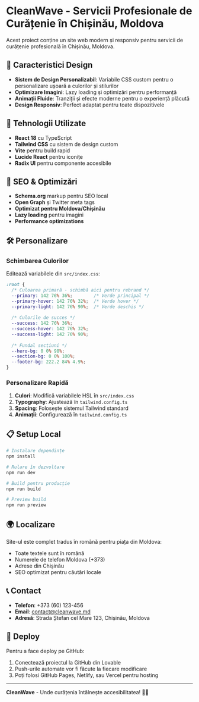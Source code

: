 # CleanWave - Servicii Profesionale de Curățenie în Chișinău, Moldova

Acest proiect conține un site web modern și responsiv pentru servicii de curățenie profesională în Chișinău, Moldova.

## 🎨 Caracteristici Design

- **Sistem de Design Personalizabil**: Variabile CSS custom pentru o personalizare ușoară a culorilor și stilurilor
- **Optimizare Imagini**: Lazy loading și optimizări pentru performanță
- **Animații Fluide**: Tranziții și efecte moderne pentru o experiență plăcută
- **Design Responsiv**: Perfect adaptat pentru toate dispozitivele

## 🚀 Tehnologii Utilizate

- **React 18** cu TypeScript
- **Tailwind CSS** cu sistem de design custom
- **Vite** pentru build rapid
- **Lucide React** pentru iconițe
- **Radix UI** pentru componente accesibile

## 📱 SEO & Optimizări

- **Schema.org** markup pentru SEO local
- **Open Graph** și Twitter meta tags
- **Optimizat pentru Moldova/Chișinău**
- **Lazy loading** pentru imagini
- **Performance optimizations**

## 🛠️ Personalizare

### Schimbarea Culorilor

Editează variabilele din `src/index.css`:

```css
:root {
  /* Culoarea primară - schimbă aici pentru rebrand */
  --primary: 142 76% 36%;        /* Verde principal */
  --primary-hover: 142 76% 32%;  /* Verde hover */
  --primary-light: 142 76% 90%;  /* Verde deschis */
  
  /* Culorile de succes */
  --success: 142 76% 36%;
  --success-hover: 142 76% 32%;
  --success-light: 142 76% 90%;
  
  /* Fundal secțiuni */
  --hero-bg: 0 0% 98%;
  --section-bg: 0 0% 100%;
  --footer-bg: 222.2 84% 4.9%;
}
```

### Personalizare Rapidă

1. **Culori**: Modifică variabilele HSL în `src/index.css`
2. **Typography**: Ajustează în `tailwind.config.ts`
3. **Spacing**: Folosește sistemul Tailwind standard
4. **Animații**: Configurează în `tailwind.config.ts`

## 📋 Setup Local

```bash
# Instalare dependințe
npm install

# Rulare în dezvoltare
npm run dev

# Build pentru producție
npm run build

# Preview build
npm run preview
```

## 🌍 Localizare

Site-ul este complet tradus în română pentru piața din Moldova:
- Toate textele sunt în română
- Numerele de telefon Moldova (+373)
- Adrese din Chișinău
- SEO optimizat pentru căutări locale

## 📞 Contact

- **Telefon**: +373 (60) 123-456
- **Email**: contact@cleanwave.md
- **Adresă**: Strada Ștefan cel Mare 123, Chișinău, Moldova

## 🔗 Deploy

Pentru a face deploy pe GitHub:

1. Conectează proiectul la GitHub din Lovable
2. Push-urile automate vor fi făcute la fiecare modificare
3. Poți folosi GitHub Pages, Netlify, sau Vercel pentru hosting

---

**CleanWave** - Unde curățenia întâlnește accesibilitatea! 🧽✨